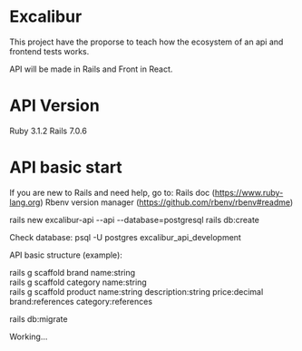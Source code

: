 # Excalibur
This project have the proporse to teach how the ecosystem of an api and frontend tests works.

API will be made in Rails and Front in React.

# API Version
Ruby 3.1.2
Rails 7.0.6

# API basic start
If you are new to Rails and need help, go to:
Rails doc (https://www.ruby-lang.org)
Rbenv version manager (https://github.com/rbenv/rbenv#readme)

rails new excalibur-api --api --database=postgresql
rails db:create

Check database:
psql -U postgres excalibur_api_development

API basic structure (example):

rails g scaffold brand name:string<br>
rails g scaffold category name:string<br>
rails g scaffold product name:string description:string price:decimal brand:references category:references<br>

rails db:migrate

Working...


